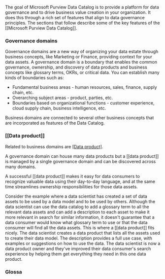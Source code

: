 The goal of Microsoft Purview Data Catalog is to provide a platform for data governance and to drive business value creation in your organization. It does this through a rich set of features that align to data governance principles. The sections that follow describe some of the key features of the [[Microsoft Purview Data Catalog]].

### Governance domains
Governance domains are a new way of organizing your data estate through business concepts, like Marketing or Finance, providing context for your data assets. A governance domain is a boundary that enables the common governance, ownership, and discovery of data products and business concepts like glossary terms, OKRs, or critical data. You can establish many kinds of boundaries such as:
- Fundamental business areas - human resources, sales, finance, supply chain, etc.
- Overarching subject areas - product, parties, etc.
- Boundaries based on organizational functions - customer experience, cloud supply chain, business intelligence, etc.

Business domains are connected to several other business concepts that are incorporated as features of the Data Catalog.
### [[Data product]]
Related to business domains are [[Data product]](s). 

A governance domain can house many data products but a [[data product]] is managed by a single governance domain and can be discovered across many domains.

A successful [[data product]] makes it easy for data consumers to recognize valuable data using their day-to-day language, and at the same time streamlines ownership responsibilities for those data assets.

Consider the example where a data scientist has created a set of data assets to be used by a data model and to be used by others. Although the data scientist can use the data catalog to add a glossary term to all the relevant data assets and can add a description to each asset to make it more relevant in search for similar information, it doesn't guarantee that a data consumer would know what glossary term to use or that the data consumer will find all the data assets. This is where a [[data product]] fits nicely. The data scientist creates a data product that lists all the assets used to create their data model. The description provides a full use case, with examples or suggestions on how to use the data. The data scientist is now a data product owner and they've improved their data consumer's search experience by helping them get everything they need in this one data product.
### Glossa